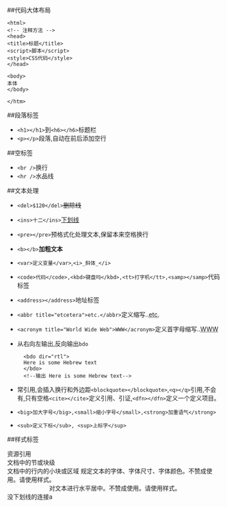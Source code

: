 ##代码大体布局

	<html>
	<!-- 注释方法 -->
	<head>	
	<title>标题</title>
	<script>脚本</script>
	<style>CSS代码</style>	
	</head>
	
	<body>
	本体
	</body>
	
	</htm>
	
##段落标签
- `<h1></h1>`到`<h6></h6>`标题栏
- `<p></p>`段落,自动在前后添加空行

##空标签
- `<br />`换行
- `<hr />`水品线

##文本处理
- `<del>$120</del>`<del>删除线</del>
- `<ins>十二</ins>`<ins>下划线</ins>
- `<pre></pre>`预格式化处理文本,保留本来空格换行
- `<b></b>`**加粗文本**
- `<var>定义变量</var>`,`<i>_斜体_</i>`
- `<code>代码</code>,<kbd>键盘吗</kbd>,<tt>打字机</tt>,<samp></samp>`代码标签
- `<address></address>`地址标签
- `<abbr title="etcetera">etc.</abbr>`定义缩写..<abbr title="etcetera">etc.</abbr>
- `<acronym title="World Wide Web">WWW</acronym>`定义首字母缩写..<acronym title="World Wide Web">WWW</acronym>
- 从右向左输出,反向输出`bdo`

		<bdo dir="rtl">
		Here is some Hebrew text
		</bdo>
		<!--输出 Here is some Hebrew text-->
- 常引用,会插入换行和外边距`<blockquote></blockquote>`,`<q></q>`引用,不会有,只有空格`<cite></cite>`定义引用、引证,`<dfn></dfn>`定义一个定义项目。
- `<big>加大字号</big>,<small>缩小字号</small>,<strong>加重语气</strong>`
- `<sub>定义下标</sub>, <sup>上标字</sup>`


##样式标签
<style>定义样式</style>
<link>资源引用</link>
<div>文档中的节或块级</div>
<span>文档中的行内的小块或区域</span>
<font>规定文本的字体、字体尺寸、字体颜色。不赞成使用。请使用样式。<font>
<center>对文本进行水平居中。不赞成使用。请使用样式。</center>
没下划线的连接<a href="/example/html/lastpage.html" style="text-decoration:none">a</a>